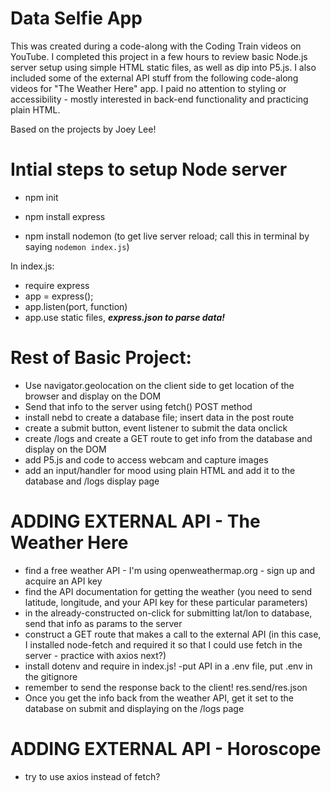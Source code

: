 # Data Selfie App

This was created during a code-along with the Coding Train videos on YouTube. I completed this project in a few hours to review basic Node.js server setup using simple HTML static files, as well as dip into P5.js. I also included some of the external API stuff from the following code-along videos for "The Weather Here" app. I paid no attention to styling or accessibility - mostly interested in back-end functionality and practicing plain HTML.

Based on the projects by Joey Lee!

# Intial steps to setup Node server

- npm init

- npm install express

- npm install nodemon (to get live server reload; call this in terminal by saying `nodemon index.js`)

In index.js:

- require express
- app = express();
- app.listen(port, function)
- app.use static files, **_express.json to parse data!_**

# Rest of Basic Project:

- Use navigator.geolocation on the client side to get location of the browser and display on the DOM
- Send that info to the server using fetch() POST method
- install nebd to create a database file; insert data in the post route
- create a submit button, event listener to submit the data onclick
- create /logs and create a GET route to get info from the database and display on the DOM
- add P5.js and code to access webcam and capture images
- add an input/handler for mood using plain HTML and add it to the database and /logs display page

# ADDING EXTERNAL API - The Weather Here

- find a free weather API - I'm using openweathermap.org - sign up and acquire an API key
- find the API documentation for getting the weather (you need to send latitude, longitude, and your API key for these particular parameters)
- in the already-constructed on-click for submitting lat/lon to database, send that info as params to the server
- construct a GET route that makes a call to the external API (in this case, I installed node-fetch and required it so that I could use fetch in the server - practice with axios next?)
- install dotenv and require in index.js!
  -put API in a .env file, put .env in the gitignore
- remember to send the response back to the client! res.send/res.json
- Once you get the info back from the weather API, get it set to the database on submit and displaying on the /logs page

# ADDING EXTERNAL API - Horoscope

- try to use axios instead of fetch?
